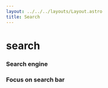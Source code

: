 ```yaml
---
layout: ../../../layouts/Layout.astro
title: Search
---
```


# search

### Search engine

### Focus on search bar
